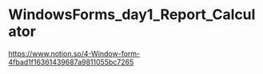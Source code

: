 # WindowsForms_day1_Report_Calculator

https://www.notion.so/4-Window-form-4fbad1f16361439687a9811055bc7265
